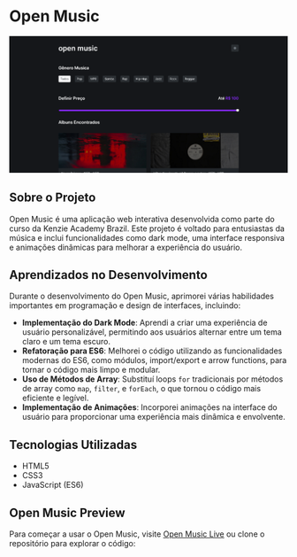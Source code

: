 # Open Music

![Open Music Preview](https://raw.githubusercontent.com/JrValerio/open-music/main/src/assets/img/Open%20Music.png)

## Sobre o Projeto
Open Music é uma aplicação web interativa desenvolvida como parte do curso da Kenzie Academy Brazil. Este projeto é voltado para entusiastas da música e inclui funcionalidades como dark mode, uma interface responsiva e animações dinâmicas para melhorar a experiência do usuário.

## Aprendizados no Desenvolvimento
Durante o desenvolvimento do Open Music, aprimorei várias habilidades importantes em programação e design de interfaces, incluindo:

- **Implementação do Dark Mode**: Aprendi a criar uma experiência de usuário personalizável, permitindo aos usuários alternar entre um tema claro e um tema escuro.
- **Refatoração para ES6**: Melhorei o código utilizando as funcionalidades modernas do ES6, como módulos, import/export e arrow functions, para tornar o código mais limpo e modular.
- **Uso de Métodos de Array**: Substituí loops `for` tradicionais por métodos de array como `map`, `filter`, e `forEach`, o que tornou o código mais eficiente e legível.
- **Implementação de Animações**: Incorporei animações na interface do usuário para proporcionar uma experiência mais dinâmica e envolvente.

## Tecnologias Utilizadas
- HTML5
- CSS3
- JavaScript (ES6)

## Open Music Preview

Para começar a usar o Open Music, visite [Open Music Live](https://jrvalerio.github.io/gitSearchBase/index.html) ou clone o repositório para explorar o código:


